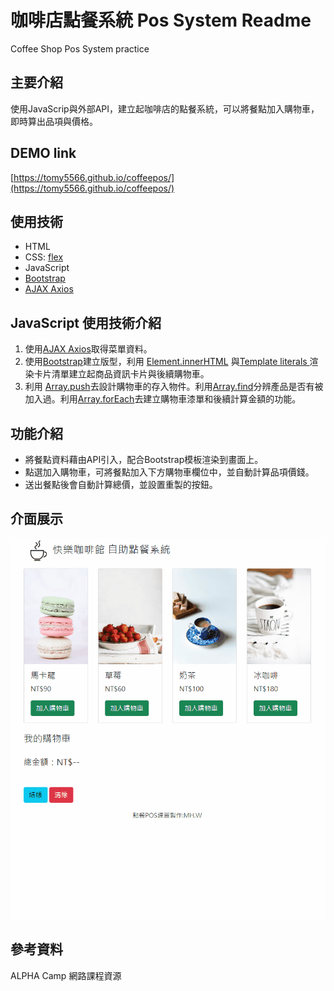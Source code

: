 # 咖啡店點餐系統 Pos System Readme
Coffee Shop Pos System practice

## 主要介紹
使用JavaScrip與外部API，建立起咖啡店的點餐系統，可以將餐點加入購物車，即時算出品項與價格。

## DEMO link
[https://tomy5566.github.io/coffeepos/](https://tomy5566.github.io/coffeepos/)

## 使用技術
- HTML
- CSS: [flex](https://developer.mozilla.org/zh-CN/docs/Web/CSS/flex)
- JavaScript
- [Bootstrap](https://getbootstrap.com/)
- [AJAX Axios](https://github.com/axios/axios)


## JavaScript 使用技術介紹

1. 使用[AJAX Axios](https://github.com/axios/axios)取得菜單資料。
2. 使用[Bootstrap](https://getbootstrap.com/)建立版型，利用 [Element.innerHTML](https://developer.mozilla.org/zh-TW/docs/Web/API/Element/innerHTML) 與[Template literals ](https://developer.mozilla.org/en-US/docs/Web/JavaScript/Reference/Template_literals)渲染卡片清單建立起商品資訊卡片與後續購物車。
3. 利用 [Array.push](https://developer.mozilla.org/zh-TW/docs/Web/JavaScript/Reference/Global_Objects/Array/push)去設計購物車的存入物件。利用[Array.find](https://developer.mozilla.org/zh-TW/docs/Web/JavaScript/Reference/Global_Objects/Array/find)分辨產品是否有被加入過。利用[Array.forEach](https://developer.mozilla.org/zh-TW/docs/Web/JavaScript/Reference/Global_Objects/Array/forEach)去建立購物車漆單和後續計算金額的功能。


## 功能介紹
- 將餐點資料藉由API引入，配合Bootstrap模板渲染到畫面上。
- 點選加入購物車，可將餐點加入下方購物車欄位中，並自動計算品項價錢。
- 送出餐點後會自動計算總價，並設置重製的按鈕。

## 介面展示

![image](https://github.com/tomy5566/coffeepos/blob/main/coffeepos_demo.gif)


## 參考資料
ALPHA Camp 網路課程資源
